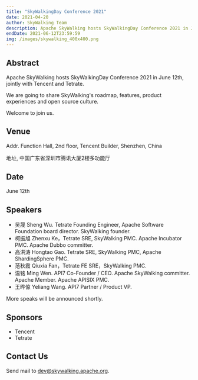 ```yaml
---
title: "SkyWalkingDay Conference 2021"
date: 2021-04-20
author: SkyWalking Team
description: Apache SkyWalking hosts SkyWalkingDay Conference 2021 in June 12th, jointly with Tencent and Tetrate.
endDate: 2021-06-12T23:59:59
img: /images/skywalking_400x400.png
---
```


## Abstract
Apache SkyWalking hosts SkyWalkingDay Conference 2021 in June 12th, jointly with Tencent and Tetrate.

We are going to share SkyWalking's roadmap, features, product experiences and open source culture.

Welcome to join us.

## Venue
Addr. Function Hall, 2nd floor, Tencent Builder, Shenzhen, China

地址, 中国广东省深圳市腾讯大厦2楼多功能厅

## Date
June 12th

## Speakers
- 吴晟 Sheng Wu. Tetrate Founding Engineer, Apache Software Foundation board director. SkyWalking founder.
- 柯振旭 Zhenxu Ke，Tetrate SRE, SkyWalking PMC. Apache Incubator PMC. Apache Dubbo committer.
- 高洪涛 Hongtao Gao. Tetrate SRE, SkyWalking PMC, Apache ShardingSphere PMC.
- 范秋霞 Qiuxia Fan，Tetrate FE SRE，SkyWalking PMC.
- 温铭 Ming Wen. API7 Co-Founder / CEO. Apache SkyWalking committer. Apache Member. Apache APISIX PMC. 
- 王晔倞 Yeliang Wang. API7 Partner / Product VP. 

More speaks will be announced shortly.

## Sponsors
- Tencent
- Tetrate

## Contact Us
Send mail to dev@skywalking.apache.org.